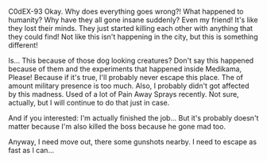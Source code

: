 C0dEX-93
Okay. Why does everything goes wrong?! What happened to humanity? Why have they all gone insane suddenly? Even my friend! It's like they lost their minds. They just started killing each other with anything that they could find! Not like this isn't happening in the city, but this is something different!

Is... This because of those dog looking creatures? Don't say this happened because of them and the experiments that happened inside Medikama, Please! Because if it's true, I'll probably never escape this place. The of amount military presence is too much.
Also, I probably didn't got affected by this madness. Used of a lot of Pain Away Sprays recently. Not sure, actually, but I will continue to do that just in case.

And if you interested: I'm actually finished the job... But it's probably doesn't matter because I'm also killed the boss because he gone mad too.

Anyway, I need move out, there some gunshots nearby. I need to escape as fast as I can...
